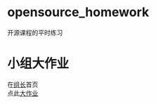 # opensource_homework

开源课程的平时练习


# 小组大作业

在[组长](https://github.com/Nope13)首页  
点此[大作业](https://github.com/Nope132/2023project/tree/main)  
